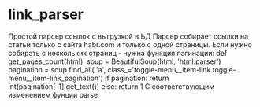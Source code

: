 # link_parser
Простой парсер ссылок с выгрузкой в ЬД
Парсер собирает ссылки на статьи только с сайта habr.com и только с одной страницы.
Если нужно собирать с нескольких страниц - нужна функция пагинации:
def get_pages_count(html):
    soup = BeautifulSoup(html, 'html.parser')
    pagination = soup.find_all(
        'a', class_='toggle-menu__item-link toggle-menu__item-link_pagination')
    if pagination:
        return int(pagination[-1].get_text())
    else:
        return 1
С соответствующим изменением фунции parse

